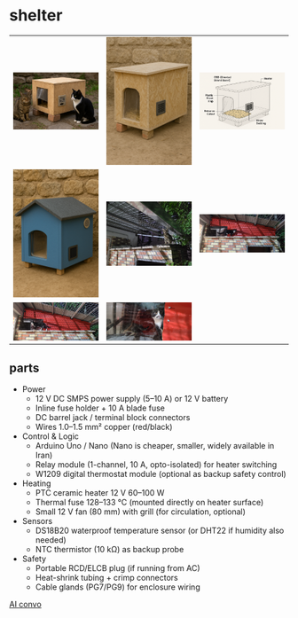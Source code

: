 # shelter

|   |   |   |
| --- | --- | --- |
| [![image](https://github.com/kamangir/assets2/raw/main/shelter/01.png?raw=true)](https://github.com/kamangir/assets2/raw/main/shelter/01.png?raw=true) | [![image](https://github.com/kamangir/assets2/raw/main/shelter/02.png?raw=true)](https://github.com/kamangir/assets2/raw/main/shelter/02.png?raw=true) | [![image](https://github.com/kamangir/assets2/raw/main/shelter/03.png?raw=true)](https://github.com/kamangir/assets2/raw/main/shelter/03.png?raw=true) |
| [![image](https://github.com/kamangir/assets2/raw/main/shelter/04.png?raw=true)](https://github.com/kamangir/assets2/raw/main/shelter/04.png?raw=true) | [![image](https://github.com/kamangir/assets2/raw/main/shelter/20251005_180841.jpg?raw=true)](https://github.com/kamangir/assets2/raw/main/shelter/20251005_180841.jpg?raw=true) | [![image](https://github.com/kamangir/assets2/raw/main/shelter/20251006_181432.jpg?raw=true)](https://github.com/kamangir/assets2/raw/main/shelter/20251006_181432.jpg?raw=true) |
| [![image](https://github.com/kamangir/assets2/raw/main/shelter/20251006_181509.jpg?raw=true)](https://github.com/kamangir/assets2/raw/main/shelter/20251006_181509.jpg?raw=true) | [![image](https://github.com/kamangir/assets2/raw/main/shelter/20251006_181554.jpg?raw=true)](https://github.com/kamangir/assets2/raw/main/shelter/20251006_181554.jpg?raw=true) |  |

## parts

- Power
    - 12 V DC SMPS power supply (5–10 A) or 12 V battery
    - Inline fuse holder + 10 A blade fuse
    - DC barrel jack / terminal block connectors
    - Wires 1.0–1.5 mm² copper (red/black)
- Control & Logic
    - Arduino Uno / Nano (Nano is cheaper, smaller, widely available in Iran)
    - Relay module (1-channel, 10 A, opto-isolated) for heater switching
    - W1209 digital thermostat module (optional as backup safety control)
- Heating
    - PTC ceramic heater 12 V 60–100 W
    - Thermal fuse 128–133 °C (mounted directly on heater surface)
    - Small 12 V fan (80 mm) with grill (for circulation, optional)
- Sensors
    - DS18B20 waterproof temperature sensor (or DHT22 if humidity also needed)
    - NTC thermistor (10 kΩ) as backup probe
- Safety
    - Portable RCD/ELCB plug (if running from AC)
    - Heat-shrink tubing + crimp connectors
    - Cable glands (PG7/PG9) for enclosure wiring

[AI convo](https://chatgpt.com/c/68df585e-9a68-832f-b22e-481af04c377e)

